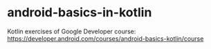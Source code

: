 # android-basics-in-kotlin
Kotlin exercises of Google Developer course: https://developer.android.com/courses/android-basics-kotlin/course
